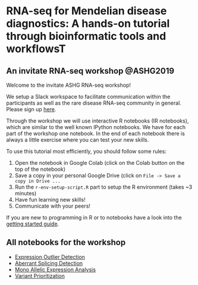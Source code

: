 RNA-seq for Mendelian disease diagnostics: A hands-on tutorial through bioinformatic tools and workflowsT
===
An invitate RNA-seq workshop @ASHG2019
---

Welcome to the invitate ASHG RNA-seq workshop!

We setup a Slack workspace to facilitate communication within the participants as well as the rare disease RNA-seq community in general.
Please sign up [here](https://join.slack.com/t/rnaseq4rare/shared_invite/enQtNzU1MzEyOTI4NjQ3LTMwNjM1NmZlNWY3Nzk1MjkxYTFkYjBjNjdlNTI3Y2ZkNzJjZTNmZTFiZDVhOTVhMjEwYjRiYzA4Y2QwMzhjNTA).

Through the workshop we will use interactive R notebooks (IR notebooks), which are similar to the well known IPython notebooks.
We have for each part of the workshop one notebook. In the end of each notebook there is always a little exercise where you can test your new skills. 

To use this tutorial most efficiently, you should follow some rules:
1. Open the notebook in Google Colab (click on the Colab button on the top of the notebook)
1. Save a copy in your personal Google Drive (click on `File -> Save a copy in Drive ...`
1. Run the `r-env-setup-script.R` part to setup the R environment (takes ~3 minutes)
1. Have fun learning new skills!
1. Communicate with your peers!

If you are new to programming in R or to notebooks have a look into the [getting started guide](colab_notebooks/Getting_Started_with_Colab_and_R.ipynb).

## All notebooks for the workshop

* [Expression Outlier Detection](colab_notebooks/Expression_Outlier_Detection.ipynb)
* [Aberrant Splicing Detection](TODO)
* [Mono Allelic Expression Analysis](TODO)
* [Variant Prioritization](TODO)

